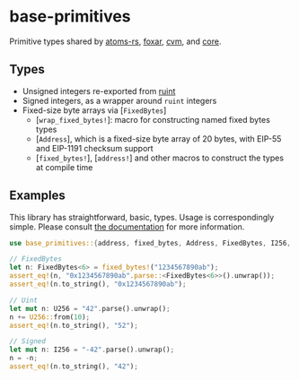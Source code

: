 # base-primitives

Primitive types shared by [atoms-rs], [foxar], [cvm], and [core].

[atoms-rs]: https://github.com/core-coin/atoms-rs
[foxar]: https://github.com/bchainhub/foxar
[cvm]: https://github.com/core-coin/cvm
[core]: https://github.com/core-coin/core

## Types

- Unsigned integers re-exported from [ruint](https://github.com/recmo/uint)
- Signed integers, as a wrapper around `ruint` integers
- Fixed-size byte arrays via [`FixedBytes`]
  - [`wrap_fixed_bytes!`]: macro for constructing named fixed bytes types
  - [`Address`], which is a fixed-size byte array of 20 bytes, with EIP-55 and
    EIP-1191 checksum support
  - [`fixed_bytes!`], [`address!`] and other macros to construct the types at
    compile time

## Examples

This library has straightforward, basic, types. Usage is correspondingly simple.
Please consult [the documentation][docs] for more information.

[docs]: https://docs.rs/base-primitives/latest/base_primitives/

```rust
use base_primitives::{address, fixed_bytes, Address, FixedBytes, I256, U256};

// FixedBytes
let n: FixedBytes<6> = fixed_bytes!("1234567890ab");
assert_eq!(n, "0x1234567890ab".parse::<FixedBytes<6>>().unwrap());
assert_eq!(n.to_string(), "0x1234567890ab");

// Uint
let mut n: U256 = "42".parse().unwrap();
n += U256::from(10);
assert_eq!(n.to_string(), "52");

// Signed
let mut n: I256 = "-42".parse().unwrap();
n = -n;
assert_eq!(n.to_string(), "42");
```
